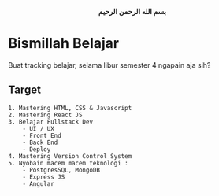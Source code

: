 <div align="center">
  <b>بسم الله الرحمن الرحيم</b>
</div>

# Bismillah Belajar
Buat tracking belajar, selama libur semester 4 ngapain aja sih?

## Target
```
1. Mastering HTML, CSS & Javascript
2. Mastering React JS
3. Belajar Fullstack Dev
    - UI / UX 
    - Front End
    - Back End
    - Deploy
4. Mastering Version Control System
5. Nyobain macem macem teknologi :
    - PostgresSQL, MongoDB
    - Express JS
    - Angular
```